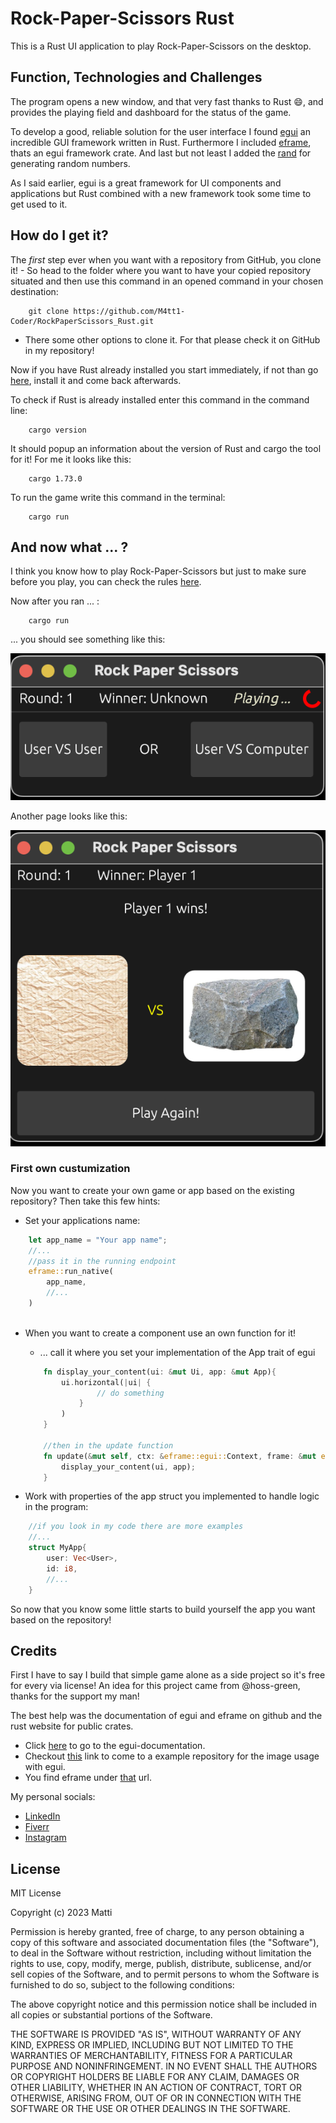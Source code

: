 # Rock-Paper-Scissors Rust

This is a Rust UI application to play Rock-Paper-Scissors on the desktop.

## Function, Technologies and Challenges

The program opens a new window, and that very fast thanks to Rust :smile:, and provides the playing field and dashboard for the status of the game.

To develop a good, reliable solution for the user interface I found [egui](https://docs.rs/egui/latest/egui/) an incredible GUI framework written in Rust. Furthermore I included [eframe](https://docs.rs/eframe/latest/eframe/), thats an egui framework crate. And last but not least I added the [rand](https://docs.rs/rand/latest/rand/) for generating random numbers.

As I said earlier, egui is a great framework for UI components and applications but Rust combined with a new framework took some time to get used to it.

## How do I get it?

The *first* step ever when you want with a repository from GitHub, you clone it!
    - So head to the folder where you want to have your copied repository situated and then use this command in an opened command in your chosen destination: 
```
    git clone https://github.com/M4tt1-Coder/RockPaperScissors_Rust.git
```

- There some other options to clone it. For that please check it on GitHub in my repository!

Now if you have Rust already installed you start immediately, if not than go [here](https://www.rust-lang.org/tools/install),  install it and come 
back afterwards.

To check if Rust is already installed enter this command in the command line:
```
    cargo version
```
It should popup an information about the version of Rust and cargo the tool for it!
For me it looks like this:
```
    cargo 1.73.0
```

To run the game write this command in the terminal: 
```
    cargo run 
```

## And now what ... ?

I think you know how to play Rock-Paper-Scissors but just to make sure before you play, you can check the rules [here](https://www.wikihow.com/Play-Rock,-Paper,-Scissors).

Now after you ran ... :
```
    cargo run
```
... you should see something like this: 

![show the start screen for the game](pictures/start-page.png)

Another page looks like this:

![give an example of the game](pictures/result-screen.png)

### First own custumization
Now you want to create your own game or app based on the existing repository?
Then take this few hints:
- Set your applications name:
```rust
    let app_name = "Your app name";
    //...
    //pass it in the running endpoint
    eframe::run_native(
        app_name,
        //...
    )
    
```
- When you want to create a component use an own function for it!
    - ... call it where you set your implementation of the App trait of egui
    ```rust
        fn display_your_content(ui: &mut Ui, app: &mut App){
            ui.horizontal(|ui| {
                    // do something
                }
            )
        }

        //then in the update function
        fn update(&mut self, ctx: &eframe::egui::Context, frame: &mut eframe::Frame) {
            display_your_content(ui, app);
        }
    ```

- Work with properties of the app struct you implemented to handle logic in the program:
```rust
    //if you look in my code there are more examples
    //...
    struct MyApp{
        user: Vec<User>,
        id: i8,
        //...
    }
```
So now that you know some little starts to build yourself the app you want based on the repository!

## Credits

First I have to say I build that simple game alone as a side project so it's free for every via license!
An idea for this project came from @hoss-green, thanks for the support my man!

The best help was the documentation of egui and eframe on github and the rust website for public crates.

- Click [here](https://docs.rs/egui/latest/egui/) to go to the egui-documentation.
- Checkout [this](https://github.com/emilk/egui/blob/c69fe941afdea5ef6f3f84ed063554500b6262e8/eframe/examples/image.rs) link to come to a example repository for the image usage with egui.
- You find eframe under [that](https://docs.rs/eframe/latest/eframe/) url.

My personal socials:
- [LinkedIn](https://www.linkedin.com/in/matthis-gei%C3%9Fler-4198b9258?utm_source=share&utm_campaign=share_via&utm_content=profile&utm_medium=android_app)
- [Fiverr](https://www.fiverr.com/matthisgeissler)
- [Instagram](https://instagram.com/_m4tt1.g31ssler_?igshid=ZTE5YWJnN29mMnA0)

## License

MIT License

Copyright (c) 2023 Matti

Permission is hereby granted, free of charge, to any person obtaining a copy
of this software and associated documentation files (the "Software"), to deal
in the Software without restriction, including without limitation the rights
to use, copy, modify, merge, publish, distribute, sublicense, and/or sell
copies of the Software, and to permit persons to whom the Software is
furnished to do so, subject to the following conditions:

The above copyright notice and this permission notice shall be included in all
copies or substantial portions of the Software.

THE SOFTWARE IS PROVIDED "AS IS", WITHOUT WARRANTY OF ANY KIND, EXPRESS OR
IMPLIED, INCLUDING BUT NOT LIMITED TO THE WARRANTIES OF MERCHANTABILITY,
FITNESS FOR A PARTICULAR PURPOSE AND NONINFRINGEMENT. IN NO EVENT SHALL THE
AUTHORS OR COPYRIGHT HOLDERS BE LIABLE FOR ANY CLAIM, DAMAGES OR OTHER
LIABILITY, WHETHER IN AN ACTION OF CONTRACT, TORT OR OTHERWISE, ARISING FROM,
OUT OF OR IN CONNECTION WITH THE SOFTWARE OR THE USE OR OTHER DEALINGS IN THE
SOFTWARE.
